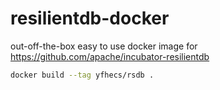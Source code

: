 # resilientdb-docker

out-off-the-box easy to use docker image for https://github.com/apache/incubator-resilientdb

```sh
docker build --tag yfhecs/rsdb .
```